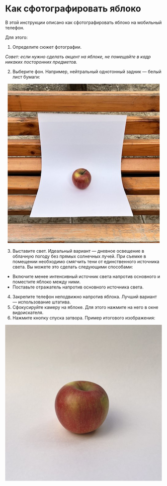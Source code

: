 # Как сфотографировать яблоко

В этой инструкции описано как сфотографировать яблоко на мобильный телефон.

Для этого:

  1. Определите сюжет фотографии.

  *Совет: если нужно сделать акцент на яблоке, не помещайте в кадр никаких посторонних предметов.*
  
  2. Выберите фон. Например, нейтральный однотонный задник — белый лист бумаги:

  <p align="center">
  <img src="https://github.com/evggrishaev/test-flipper/blob/main/pic1.jpg">
</p>

  3. Выставите свет. Идеальный вариант — дневное освещение в облачную погоду без прямых солнечных лучей. При съемке в помещении необходимо смягчить тени от единственного источника света. Вы можете это сделать следующими способами:
  * Включите менее интенсивный источник света напротив основного и поместите яблоко между ними. 
  * Поставьте отражатель напротив основного источника света.
  4. Закрепите телефон неподвижно напротив яблока. Лучший вариант — использование штатива.
  5. Сфокусируйте камеру на яблоке. Для этого нажмите на него в окне видоискателя.
  6. Нажмите кнопку спуска затвора. Пример итогового изображения:

  <p align="center">
  <img src="https://github.com/evggrishaev/test-flipper/blob/main/pic2.jpg">
</p>
